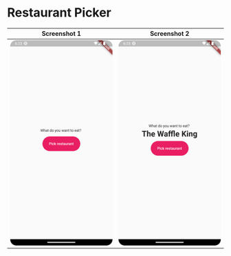 # Restaurant Picker

Screenshot 1 | Screenshot 2 | 
:-: | :-: | 
|![restaurant_picker](https://raw.githubusercontent.com/julianasalafia/FlutterSession/main/1_Screenshots/restaurant_picker_1.png) | ![restaurant_picker](https://raw.githubusercontent.com/julianasalafia/FlutterSession/main/1_Screenshots/restaurant_picker_2.png) |  
